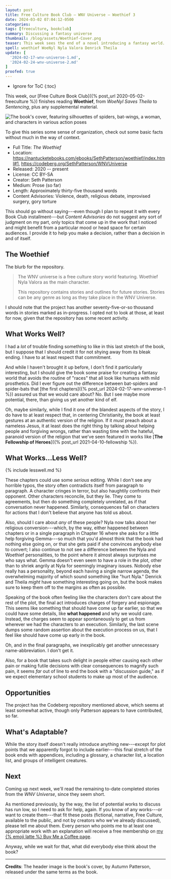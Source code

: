 ```yaml
---
layout: post
title: Free Culture Book Club — WNV Universe — Woethief 3
date: 2024-03-02 07:04:12-0500
categories:
tags: [freeculture, bookclub]
summary: Discussing a fantasy universe
thumbnail: /blog/assets/Woethief-Cover.png
teaser: This week sees the end of a novel introducing a fantasy world.
spell: woethief WoeNyl Nyla Valora Denrick Theila
update: [
  '2024-02-17-wnv-universe-1.md',
  '2024-02-24-wnv-universe-2.md'
]
proofed: true
---
```


* Ignore for ToC
{:toc}

This week, our [Free Culture Book Club]({% post_url 2020-05-02-freeculture %}) finishes reading **Woethief**, from *WoeNyl Saves Theila* to *Sentencing*, plus any supplemental material.

![The book's cover, featuring silhouettes of spiders, bat-wings, a woman, and characters in various action poses](/blog/assets/Woethief-Cover.png "Will this cover prove itself as recounting the plot faster than the book itself?  Time will tell...")

To give this series some sense of organization, check out some basic facts without much in the way of context.

 * Full Title:  *The Woethief*
 * Location:  <https://nantucketebooks.com/ebooks/SethPatterson/woethief/index.html#1>, <https://codeberg.org/SethPatterson/WNVUniverse>
 * Released:  2020 -- present
 * License:  CC BY-SA
 * Creator:  Seth Patterson
 * Medium:  Prose (so far)
 * Length:  Approximately thirty-five thousand words
 * Content Advisories:  Violence, death, religious debate, improvised surgery, gory torture

This should go without saying---even though I plan to repeat it with every Book Club installment---but *Content Advisories* do not suggest any sort of judgment on my part, only topics that come up in the work that I noticed and might benefit from a particular mood or head space for certain audiences.  I provide it to help you make a decision, rather than a decision in and of itself.

## The Woethief

The blurb for the repository.

 > The WNV universe is a free culture story world featuring. Woethief Nyla Valora as the main character.
 >
 > This repository contains stories and outlines for future stories. Stories can be any genre as long as they take place in the WNV Universe.

I should note that the project has another seventy-five-or-so thousand words in stories marked as in-progress.  I opted not to look at those, at least for now, given that the repository has some recent activity.

## What Works Well?

I had a *lot* of trouble finding something to like in this last stretch of the book, but I suppose that I should credit it for not shying away from its bleak ending.  I have to at least respect that commitment.

And while I haven't brought it up before, I don't find it particularly interesting, but I should give the book some praise for creating a fantasy world that avoids the routine of "races" that all look like humans with mild prosthetics.  Did I ever figure out the difference between bat-spiders and spider-bats that [the first chapters]({% post_url 2024-02-17-wnv-universe-1 %}) assured us that we would care about?  No.  But I see maybe more potential, there, than giving us yet another kind of elf.

Oh, maybe similarly, while I find it one of the blandest aspects of the story, I do have to at least respect that, in centering Christianity, the book at least gestures at an authentic version of the religion.  If it *must* preach about a nameless Jesus, it at least does the right thing by talking about helping people and forgiving wrongs, rather than wasting time with the hateful, paranoid version of the religion that we've seen featured in works like [**The Fellowship of Heroes**]({% post_url 2021-04-10-fellowship %}).

## What Works...Less Well?

{% include lesswell.md %}

These chapters could use some *serious* editing.  While I don't see any horrible typos, the story often contradicts itself from paragraph to paragraph.  A character cringes in terror, but also haughtily confronts their opponent.  Other characters reconcile, but they lie.  They come to agreements, but then do something completely unrelated, as if that conversation never happened.  Similarly, consequences fall on characters for actions that I don't believe that anyone has told us about.

Also, should I care about *any* of these people?  Nyla now talks about her religious conversion---which, by the way, either happened between chapters or in a single paragraph in Chapter 16 where she asks for a little help forgiving Gemma---so much that you'd almost think that the book had nothing else going on, or that she gets paid if she convinces anybody else to convert; I also continue to not see a difference between the Nyla and Woethief personalities, to the point where it almost always surprises me who says what.  Gemma doesn't even seem to have a role in the plot, other than to shriek angrily at Nyla for seemingly imaginary issues.  Nobody else really has a personality, beyond each having a single narrow agenda, the overwhelming majority of which sound something like "hurt Nyla."  Denrick and Theila *might* have something interesting going on, but the book makes sure to keep them off to the margins as often as possible.

Speaking of the book often feeling like the characters don't care about the rest of the plot, the final act introduces charges of forgery and espionage.  This seems like something that should have come up far earlier, so that we could have some details, like **what happened** and why we would care.  Instead, the charges seem to appear spontaneously to get us from wherever we had the characters to an execution.  Similarly, the last scene dumps some random assertion about the execution process on us, that I feel like should have come up early in the book.

Oh, and in the final paragraphs, we inexplicably get another unnecessary name-abbreviation.  I don't get it.

Also, for a book that takes such delight in people either causing each other pain or making futile decisions with clear consequences to magnify such pain, it seems *far* out of line to end the book with a "discussion guide," as if we expect elementary school students to make up most of the audience.

## Opportunities

The project has the Codeberg repository mentioned above, which seems at least somewhat active, though only Patterson appears to have contributed, so far.

## What's Adaptable?

While the story itself doesn't really introduce anything new---except for plot points that we apparently forgot to include earlier---this final stretch of the book ends with appendices, including a glossary, a character list, a location list, and groups of intelligent creatures.

## Next

Coming up next week, we'll read the remaining to-date completed stories from the *WNV Universe*, since they seem short.

As mentioned previously, by the way, the list of potential works to discuss has run low, so I need to ask for help, again.  If you know of any works---or want to create them---that fit these posts (fictional, narrative, Free Culture, available to the public, and not by creators who we've already discussed), please tell me about them.  Every person who points me to at least one appropriate work with an explanation will receive a free membership on [my {% emoji latte %} Buy Me a Coffee page](https://buymeacoffee.com/jcolag).

Anyway, while we wait for that, what did everybody else think about the book?

* * *

**Credits**:  The header image is the book's cover, by Autumn Patterson, released under the same terms as the book.
